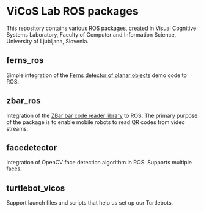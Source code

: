 ViCoS Lab ROS packages
======================

This repository contains various ROS packages, created in Visual Cognitive Systems Laboratory, Faculty of Computer and Information Science, University of Ljubljana, Slovenia.

ferns_ros
---------

Simple integration of the [Ferns detector of planar objects](http://cvlab.epfl.ch/software/ferns/index.php) demo code to ROS.

zbar_ros
--------

Integration of the [ZBar bar code reader library](http://zbar.sourceforge.net/) to ROS. The primary purpose of the package is to enable mobile robots to read QR codes from video streams.

facedetector
------------

Integration of OpenCV face detection algorithm in ROS. Supports multiple faces.

turtlebot_vicos
---------------

Support launch files and scripts that help us set up our Turtlebots.
